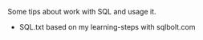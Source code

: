 Some tips about work with SQL and usage it.

- SQL.txt based on my learning-steps with    sqlbolt.com
